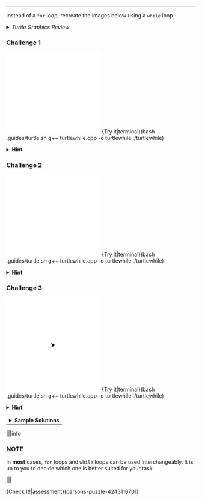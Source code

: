 ---

Instead of a `for` loop, recreate the images below using a `while` loop.

<details><summary><i>Turtle Graphics Review</i></summary><ul><li><code>tina.forward(n)</code> - Where <code>n</code> represents the number of pixels.</li><li><code>tina.backward(n)</code> - Where <code>n</code> represents the number of pixels.</li><li><code>tina.right(d)</code> - Where <code>d</code> represents the number of degrees.</li><li><code>tina.left(d)</code> - Where <code>d</code> represents the number of degrees.</li><li><code>tina.pencolor({"COLOR"})</code> - Where <code>COLOR</code> represents the track or line color you want tina to leave behind.</li><li><code>tina.width(W)</code> - Where <code>W</code> represents how wide (in pixels) tina's track is.</li><li><code>tina.shape("SHAPE")</code> - Where <code>SHAPE</code> represents the shape tina takes.</li><li><code>tina.speed(SPEED)</code> - Where <code>SPEED</code> represents how fast tina moves</li></ul></details>

### Challenge 1
![.guides/img/TurtleChallenge1](.guides/img/TurtleChallenge1.gif)
{Try it|terminal}(bash .guides/turtle.sh g++ turtlewhile.cpp -o turtlewhile ./turtlewhile)

<details><summary><b>Hint</b></summary>The pattern is still the same: <ol><li>Go forward (creating a long line).</li><li>Make a right turn.</li><li>Go forward (creating a small line).</li><li>Make a right turn.</li><li>Go forward (creating another small line).</li><li>Make a right turn.</li><li>Go forward (creating a final small line).</li><li>Repeat steps #1 through #7 three more times for a total of <b>four</b> iterations.</li></ol>However, a <code>while</code> loop usually contains only a boolean expression(s) in its header. Thus, you must initialize a <b>counting variable</b> <i>before</i> the start of the <code>while</code> loop. Also, that counting variable should be <b>incremented</b> <i>inside</i> the body of the loop. The pattern you are trying to iterate is still the same: <img src=".guides/img/TurtleChallenge1Pattern.png"/></details>

### Challenge 2
![.guides/img/TurtleChallenge2](.guides/img/TurtleChallenge2.gif)
{Try it|terminal}(bash .guides/turtle.sh g++ turtlewhile.cpp -o turtlewhile ./turtlewhile)

<details><summary><b>Hint</b></summary>Since a circle has 360 degrees, you will need a loop that repeats 360 times. Be careful about how far the turtle moves forward and turns. The circle can get very big, very quickly.</details>

### Challenge 3
![.guides/img/TurtleChallenge3](.guides/img/TurtleChallenge3.gif)
{Try it|terminal}(bash .guides/turtle.sh g++ turtlewhile.cpp -o turtlewhile ./turtlewhile)

<details><summary><b>Hint</b></summary>The pattern here is to move forward and make a right turn. <img src=".guides/img/TurtleChallenge3Pattern.png"/> 
The trick lies within the fact that the distance the turtle moves has to get larger as the loop advances. Think of some operators that you can use to make the loop iterator variable get bigger during each iteration.</details>

<table><tbody ><tr><td><details><summary>
	<b>Sample Solutions</b>
</summary><br>
Here are some sample solutions using <code>while</code> loops:
  
```c++
  tina.pencolor({"blue"});
  tina.width(2);
  tina.shape("arrow");
  tina.speed(TS_SLOWEST);
  
  int i = 0;
  while (i < 4) {
    tina.forward(75);
    tina.right(90);
    tina.forward(25);
    tina.right(90);
    tina.forward(25);
    tina.right(90);
    tina.forward(25);
    i++;
  }
```

```c++
  tina.pencolor({"red"});
  tina.width(2);
  tina.shape("square");
  tina.speed(TS_FASTEST);
  
  int i = 0;
  while (i < 360) {
    tina.forward(1);
    tina.right(1);
    i++;
  }
```
  
```c++
  tina.pencolor({"green"});
  tina.width(2);
  tina.shape("triangle");
  tina.speed(TS_NORMAL);
  
  int i = 10;
  while (i <= 200) {
    tina.forward(i);
    tina.right(90);
    i+=10;
  }
```

</details></td></tr></tbody>
</table>

|||info
### NOTE
In **most** cases, `for` loops and `while` loops can be used interchangeably. It is up to you to decide which one is better suited for your task.

|||

{Check It!|assessment}(parsons-puzzle-4243116701)
